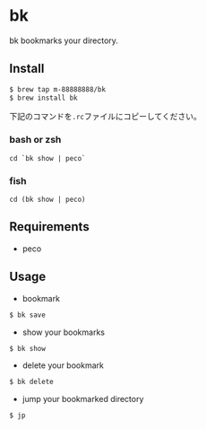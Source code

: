# bk

bk bookmarks your directory.

## Install

```sh
$ brew tap m-88888888/bk
$ brew install bk
```

下記のコマンドを`.rc`ファイルにコピーしてください。

### bash or zsh
```
cd `bk show | peco`
```

### fish
```
cd (bk show | peco)
```

## Requirements
- peco


## Usage

- bookmark
```sh
$ bk save
```

- show your bookmarks
```sh
$ bk show
```

- delete your bookmark
```sh
$ bk delete
```

- jump your bookmarked directory
```sh
$ jp
```
